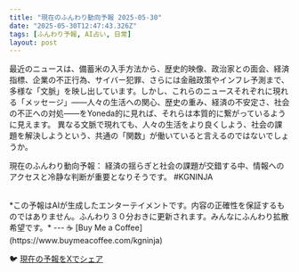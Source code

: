```yaml
---
title: "現在のふんわり動向予報 2025-05-30"
date: "2025-05-30T12:47:43.326Z"
tags: [ふんわり予報, AI占い, 日常]
layout: post
---
```



最近のニュースは、備蓄米の入手方法から、歴史的映像、政治家との面会、経済指標、企業の不正行為、サイバー犯罪、さらには金融政策やインフレ予測まで、多様な「文脈」を映し出しています。しかし、これらのニュースそれぞれに現れる「メッセージ」——人々の生活への関心、歴史の重み、経済の不安定さ、社会の不正への対処——をYoneda的に見れば、それらは本質的に繋がっているように見えます。  異なる文脈で現れても、人々の生活をより良くしよう、社会の課題を解決しようという、共通の「関数」が働いていると言えるのではないでしょうか。


現在のふんわり動向予報：
経済の揺らぎと社会の課題が交錯する中、情報へのアクセスと冷静な判断が重要となりそうです。 #KGNINJA

<br>
*この予報はAIが生成したエンターテイメントです。内容の正確性を保証するものではありません。ふんわり３０分おきに更新されます。みんなにふんわり拡散希望です。*
---
☕️ [Buy Me a Coffee](https://www.buymeacoffee.com/kgninja)

🐦 [現在の予報をXでシェア](https://twitter.com/intent/tweet?text=%E7%8F%BE%E5%9C%A8%E3%81%AE%E3%81%B5%E3%82%93%E3%82%8F%E3%82%8A%E4%BA%88%E5%A0%B1%3A%20%E3%80%8C%E6%9C%80%E8%BF%91%E3%81%AE%E3%83%8B%E3%83%A5%E3%83%BC%E3%82%B9%E3%81%AF%E3%80%81%E5%82%99%E8%93%84%E7%B1%B3%E3%81%AE%E5%85%A5%E6%89%8B%E6%96%B9%E6%B3%95%E3%81%8B%E3%82%89%E3%80%81%E6%AD%B4%E5%8F%B2%E7%9A%84%E6%98%A0%E5%83%8F%E3%80%81%E6%94%BF%E6%B2%BB%E5%AE%B6%E3%81%A8%E3%81%AE%E9%9D%A2%E4%BC%9A%E3%80%81%E7%B5%8C%E6%B8%88%E6%8C%87%E6%A8%99%E3%80%81%E4%BC%81%E6%A5%AD%E3%81%AE%E4%B8%8D%E6%AD%A3%E8%A1%8C%E7%82%BA%E3%80%81%E3%82%B5%E3%82%A4%E3%83%90%E3%83%BC%E7%8A%AF%E7%BD%AA%E3%80%81%E3%81%95%E3%82%89%E3%81%AB%E3%81%AF%E9%87%91%E8%9E%8D%E6%94%BF%E7%AD%96%E3%82%84%E3%82%A4%E3%83%B3%E3%83%95%E3%83%AC%E4%BA%88%E6%B8%AC%E3%81%BE%E3%81%A7%E3%80%81%E5%A4%9A%E6%A7%98%E3%81%AA%E3%80%8C%E6%96%87%E8%84%88%E3%80%8D%E3%82%92%E6%98%A0%E3%81%97%E5%87%BA%E3%81%97%E3%81%A6%E3%81%84%E3%81%BE%E3%81%99%E3%80%82%E3%80%8D%23KGNINJA%20%E7%B6%9A%E3%81%8D%E3%81%AF%E3%83%96%E3%83%AD%E3%82%B0%E3%81%A7%EF%BC%81%F0%9F%91%87&url=https%3A%2F%2Fkg-ninja.github.io%2FFunwariyoso%2F)
